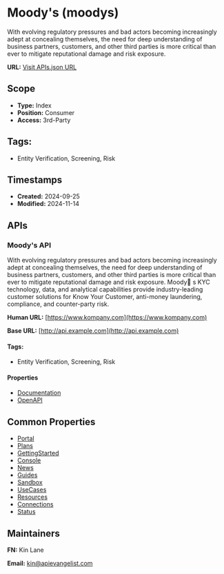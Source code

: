 # Moody's (moodys)

With evolving regulatory pressures and bad actors becoming increasingly adept
at concealing themselves, the need for deep understanding of business
partners, customers, and other third parties is more critical than ever to
mitigate reputational damage and risk exposure. 

**URL:** [Visit APIs.json URL](https://github.com/api-search/moodys/apis.yml)

## Scope

- **Type:** Index 
- **Position:** Consumer 
- **Access:** 3rd-Party 

## Tags:

 - Entity Verification, Screening, Risk

## Timestamps

- **Created:** 2024-09-25 
- **Modified:** 2024-11-14 

## APIs

### Moody's API
With evolving regulatory pressures and bad actors becoming increasingly adept at concealing themselves, the need for deep understanding of business partners, customers, and other third parties is more critical than ever to mitigate reputational damage and risk exposure. Moody s KYC technology, data, and analytical capabilities provide industry-leading customer solutions for Know Your Customer, anti-money laundering, compliance, and counter-party risk.

**Human URL:** [https://www.kompany.com](https://www.kompany.com)

**Base URL:** [http://api.example.com](http://api.example.com)


#### Tags:

 - Entity Verification, Screening, Risk

#### Properties

- [Documentation](https://www.kompany.com/kycapi/console-v2)
- [OpenAPI](
https://www.kompany.com/kycapi/docs/resources/resources/customer-facing-documents/generate-a-client-from-openapi-definition)

## Common Properties

- [Portal](https://www.kompany.com/)
- [Plans](https://www.kompany.com/kycapi/dashboard/plans)
- [GettingStarted](https://www.kompany.com/kycapi/docs/quick-start)
- [Console](https://www.kompany.com/kycapi/console)
- [News](https://www.kompany.com/kycapi/community/developer-news)
- [Guides](https://www.kompany.com/kycapi/docs/guides/guides/get-started)
- [Sandbox](
https://www.kompany.com/kycapi/docs/guides/guides/get-started/sandbox-overview)
- [UseCases](https://www.kompany.com/kycapi/docs/guides/guides/use-cases)
- [Resources](https://www.kompany.com/kycapi/docs/resources)
- [Connections](https://www.kompany.com/kycapi/connections)
- [Status](https://kycapi-status.kompany.com/)

## Maintainers

**FN:** Kin Lane

**Email:** kin@apievangelist.com

